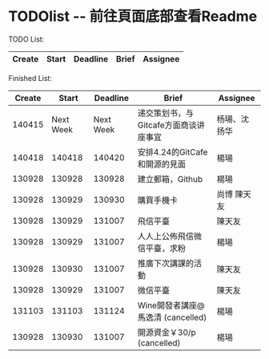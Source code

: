 # TODOlist -- 前往頁面底部查看Readme

TODO List:

|**Create**	|**Start**	|**Deadline** |         **Brief**          |**Assignee**   |
|-----------|-----------|-------------|----------------------------|---------------|



Finished List:

|**Create**	|**Start**	|**Deadline**	|**Brief**							|**Assignee**	|
|-----------|-----------|---------------|-----------------------------------|---------------|
| 140415    | Next Week    |   Next Week    | 递交策划书，与Gitcafe方面商谈讲座事宜 | 杨瑒、沈扬华 |
| 140418    | 140418    |   140420    | 安排4.24的GitCafe和開源的見面    | 楊瑒    |
|130928		|130928		|130928			|建立郵箱，Github					|楊瑒			|
|130928		|130929		|130930			|購買手機卡							|尚博 陳天友	|
|130928		|130929		|131007			|飛信平臺							|陳天友		    |
|130928		|130929		|131007			|人人上公佈飛信微信平臺，求粉		|楊瑒			|
|130928		|130930		|131007			|推廣下次講課的活動					|陳天友			|
|130928		|130929		|131007			|微信平臺					 		|陳天友			|
|131103     |131103     |131124         |Wine開發者講座@馬逸清 (cancelled)  |楊瑒           |
|130928		|130930		|131007			|開源資金￥30/p	(cancelled)			|楊瑒			|

